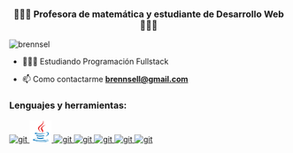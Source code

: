
<h3 align="center">👩🏽‍🏫 Profesora de matemática y estudiante de Desarrollo Web 👩🏻‍💻</h3>

<p align="left"> <img src="https://komarev.com/ghpvc/?username=brennsel&label=Profile%20views&color=0e75b6&style=flat" alt="brennsel" /> </p>


- 👩🏻‍💻 Estudiando Programación Fullstack

- 📫 Como contactarme **brennsell@gmail.com**


<h3 align="left">Lenguajes y herramientas:</h3>
<p align="left"> <a href="https://git-scm.com/" target="_blank" rel="noreferrer"> <img src="https://www.vectorlogo.zone/logos/git-scm/git-scm-icon.svg" alt="git" width="40" height="40"/> </a> <a href="https://www.java.com" target="_blank" rel="noreferrer"> <img src="https://raw.githubusercontent.com/devicons/devicon/master/icons/java/java-original.svg" alt="java" width="40" height="40"/> </a> 
<a href="https://www.python.org" target="_blank" rel="noreferrer"> <img src="https://upload.wikimedia.org/wikipedia/commons/thumb/c/c3/Python-logo-notext.svg/1869px-Python-logo-notext.svg.png" alt="git" width="40" height="40"/> </a> <a href="https://git-scm.com/" target="_blank" rel="noreferrer"> <img src="https://upload.wikimedia.org/wikipedia/commons/6/61/HTML5_logo_and_wordmark.svg" alt="git" width="40" height="40"/> </a><a href="https://git-scm.com/" target="_blank" rel="noreferrer"> <img src="https://upload.wikimedia.org/wikipedia/commons/d/d5/CSS3_logo_and_wordmark.svg" alt="git" width="40" height="40"/> </a> <a href="https://git-scm.com/" target="_blank" rel="noreferrer"> <img src="https://upload.wikimedia.org/wikipedia/commons/9/99/Unofficial_JavaScript_logo_2.svg" alt="git" width="40" height="40"/> </a> <a href="https://git-scm.com/" target="_blank" rel="noreferrer"> <img src="https://1000logos.net/wp-content/uploads/2020/08/MySQL-Logo.png" alt="git" width="60" height="40"/> </a> </p>
